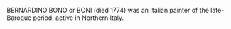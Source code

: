 BERNARDINO BONO or BONI (died 1774) was an Italian painter of the late-Baroque period, active in Northern Italy.
